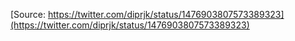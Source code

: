 [Source: https://twitter.com/diprjk/status/1476903807573389323](https://twitter.com/diprjk/status/1476903807573389323)